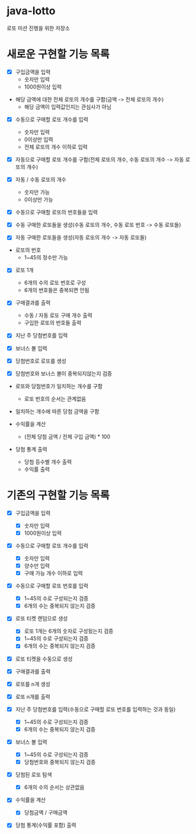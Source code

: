 # java-lotto
로또 미션 진행을 위한 저장소

# 새로운 구현할 기능 목록
- [x] 구입금액을 입력
    - 숫자만 입력
    - 1000원이상 입력
    
- 해당 금액에 대한 전체 로또의 개수를 구함(금액 -> 전체 로또의 개수)
    - 해당 금액이 입력값인지는 관심사가 아님

- [x] 수동으로 구매할 로또 개수를 입력
    - 숫자만 입력
    - 0이상만 입력
    - 전체 로또의 개수 이하로 입력
    
- [x] 자동으로 구매할 로또 개수를 구함(전체 로또의 개수, 수동 로또의 개수 -> 자동 로또의 개수)

- [x] 자동 / 수동 로또의 개수
    - 숫자만 가능
    - 0이상만 가능

- [x] 수동으로 구매할 로또의 번호들을 입력

- [x] 수동 구매한 로또들을 생성(수동 로또의 개수, 수동 로또 번호 -> 수동 로또들)

- [x] 자동 구매한 로또들을 생성(자동 로또의 개수 -> 자동 로또들)

- 로또의 번호
    - 1~45의 정수만 가능
    
- [x] 로또 1개
    - 6개의 수의 로또 번호로 구성
    - 6개의 번호들은 중복되면 안됨

- [x] 구매결과를 출력
    - 수동 / 자동 로또 구매 개수 출력
    - 구입한 로또의 번호들 출력

- [x] 지난 주 당첨번호를 입력

- [x] 보너스 볼 입력

- [x] 당첨번호로 로또를 생성

- [x] 당첨번호와 보너스 볼이 중복되지않는지 검증

- 로또와 당첨번호가 일치하는 개수를 구함
    - 로또 번호의 순서는 관계없음
    
- 일치하는 개수에 따른 당첨 금액을 구함
    
- 수익률을 계산
    - (전체 당첨 금액 / 전체 구입 금액) * 100
    
- 당첨 통계 출력
    - 당첨 등수별 개수 출력
    - 수익률 출력

# 기존의 구현할 기능 목록
- [x] 구입금액을 입력
    - [x] 숫자만 입력
    - [x] 1000원이상 입력
    
- [x] 수동으로 구매할 로또 개수를 입력
    - [x] 숫자만 입력
    - [x] 양수만 입력
    - [x] 구매 가능 개수 이하로 입력
    
- [x] 수동으로 구매할 로또 번호를 입력
    - [x] 1~45의 수로 구성되는지 검증
    - [x] 6개의 수는 중복되지 않는지 검증
    
- [x] 로또 티켓 랜덤으로 생성
    - [x] 로또 1개는 6개의 숫자로 구성됬는지 검증
    - [x] 1~45의 수로 구성되는지 검증
    - [x] 6개의 수는 중복되지 않는지 검증
    
- [x] 로또 티켓을 수동으로 생성

- [x] 구매결과를 출력

- [x] 로또를 n개 생성

- [x] 로또 n개를 출력

- [x] 지난 주 당첨번호를 입력(수동으로 구매할 로또 번호를 입력하는 것과 동일)
    - [x] 1~45의 수로 구성되는지 검증
    - [x] 6개의 수는 중복되지 않는지 검증
    
- [x] 보너스 볼 입력
    - [x] 1~45의 수로 구성되는지 검증
    - [x] 당첨번호와 중복되지 않는지 검증
    
- [x] 당첨된 로또 탐색
    - [x] 6개의 수의 순서는 상관없음
    
- [x] 수익률을 계산
    - [x] 당첨금액 / 구매금액
    
- [x] 당첨 통계(수익률 포함) 출력
